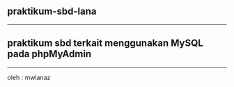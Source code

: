 ## praktikum-sbd-lana
---
## praktikum sbd terkait menggunakan MySQL pada phpMyAdmin
---
oleh : mwlanaz
